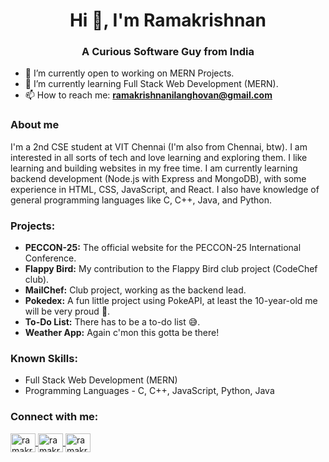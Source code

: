 <h1 align="center">Hi 👋, I'm Ramakrishnan</h1>
<h3 align="center">A Curious Software Guy from India</h3>

- 🔭 I’m currently open to working on MERN Projects.
- 🌱 I’m currently learning Full Stack Web Development (MERN).
- 📫 How to reach me: **ramakrishnanilanghovan@gmail.com**

<h3 align="left">About me</h3>
<p align="left">
  I'm a 2nd CSE student at VIT Chennai (I'm also from Chennai, btw). I am interested in all sorts of tech and love learning and exploring them. I like learning and building websites in my free time. I am currently learning backend development (Node.js with Express and MongoDB), with some experience in HTML, CSS, JavaScript, and React. I also have knowledge of general programming languages like C, C++, Java, and Python.
</p>

<h3 align="left">Projects:</h3>
<p align="left">
  <ul>
    <li><strong>PECCON-25:</strong> The official website for the PECCON-25 International Conference.</li>
    <li><strong>Flappy Bird:</strong> My contribution to the Flappy Bird club project (CodeChef club).</li>
    <li><strong>MailChef:</strong> Club project, working as the backend lead.</li>
    <li><strong>Pokedex:</strong> A fun little project using PokeAPI, at least the 10-year-old me will be very proud 🗿.</li>
    <li><strong>To-Do List:</strong> There has to be a to-do list 😅.</li>
    <li><strong>Weather App:</strong> Again c'mon this gotta be there!</li>
  </ul>
</p>

<h3 align="left">Known Skills:</h3>
<p align="left">
  <ul>
    <li>Full Stack Web Development (MERN)</li>
    <li>Programming Languages - C, C++, JavaScript, Python, Java</li>
  </ul>
</p>

<h3 align="left">Connect with me:</h3>
<p align="left">
  <a href="https://www.linkedin.com/in/ramakrishnan-ilanghovan-6a54b028b/" target="blank">
    <img align="center" src="https://raw.githubusercontent.com/rahuldkjain/github-profile-readme-generator/master/src/images/icons/Social/linked-in-alt.svg" alt="ramakrishnan ilanghovan" height="30" width="40" />
  </a>
  <a href="https://www.hackerrank.com/ramakrishnanilanghovan" target="blank">
    <img align="center" src="https://raw.githubusercontent.com/rahuldkjain/github-profile-readme-generator/master/src/images/icons/Social/hackerrank.svg" alt="ramakrishnanilanghovan" height="30" width="40" />
  </a>
  <a href="https://leetcode.com/ramakrishnanilanghovan/" target="blank">
    <img align="center" src="https://raw.githubusercontent.com/rahuldkjain/github-profile-readme-generator/master/src/images/icons/Social/leet-code.svg" alt="ramakrishnanilanghovan" height="30" width="40" />
  </a>
</p>
